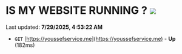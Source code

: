 # IS MY WEBSITE RUNNING ? [![](https://img.shields.io/static/v1?label=Sponsor&message=%E2%9D%A4&logo=GitHub&color=%23fe8e86)](https://github.com/sponsors/Youssef-Lehmam)

Last updated: **7/29/2025, 4:53:22 AM**

- `GET` [https://youssefservice.me](https://youssefservice.me) - **Up** (182ms)
